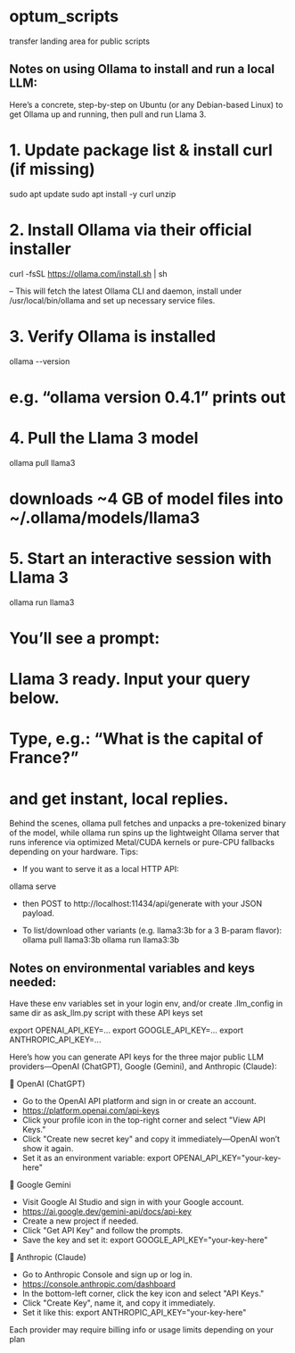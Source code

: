 # optum_scripts
transfer landing area for public scripts

Notes on using Ollama to install and run a local LLM:
-----------------------------------------------------
Here’s a concrete, step-by-step on Ubuntu (or any Debian-based Linux) to get Ollama up and running, then pull and run Llama 3.


# 1. Update package list & install curl (if missing)
sudo apt update
sudo apt install -y curl unzip

# 2. Install Ollama via their official installer
curl -fsSL https://ollama.com/install.sh | sh

– This will fetch the latest Ollama CLI and daemon, install under /usr/local/bin/ollama and set up necessary service files.

# 3. Verify Ollama is installed
ollama --version
# e.g. “ollama version 0.4.1” prints out


# 4. Pull the Llama 3 model
ollama pull llama3
# downloads ~4 GB of model files into ~/.ollama/models/llama3


# 5. Start an interactive session with Llama 3
ollama run llama3

# You’ll see a prompt:
#    Llama 3 ready. Input your query below.
# Type, e.g.: “What is the capital of France?”
# and get instant, local replies.


Behind the scenes, ollama pull fetches and unpacks a pre-tokenized binary of the model, while ollama run spins up the lightweight Ollama server that runs inference via optimized Metal/CUDA kernels or pure-CPU fallbacks depending on your hardware.
Tips:

- If you want to serve it as a local HTTP API:

ollama serve

- then POST to http://localhost:11434/api/generate with your JSON payload.

- To list/download other variants (e.g. llama3:3b for a 3 B-param flavor):
ollama pull llama3:3b
ollama run llama3:3b


Notes on environmental variables and keys needed:
-------------------------------------------------

Have these env variables set in your login env, and/or create .llm_config in same dir as ask_llm.py script with these API keys set

export OPENAI_API_KEY=...
export GOOGLE_API_KEY=...
export ANTHROPIC_API_KEY=...

Here’s how you can generate API keys for the three major public LLM providers—OpenAI (ChatGPT), Google (Gemini), and Anthropic (Claude):

🔑 OpenAI (ChatGPT)
- Go to the OpenAI API platform and sign in or create an account.
- https://platform.openai.com/api-keys
- Click your profile icon in the top-right corner and select "View API Keys."
- Click "Create new secret key" and copy it immediately—OpenAI won’t show it again.
- Set it as an environment variable:
export OPENAI_API_KEY="your-key-here"

🔑 Google Gemini
- Visit Google AI Studio and sign in with your Google account.
- https://ai.google.dev/gemini-api/docs/api-key
- Create a new project if needed.
- Click "Get API Key" and follow the prompts.
- Save the key and set it:
export GOOGLE_API_KEY="your-key-here"

🔑 Anthropic (Claude)
- Go to Anthropic Console and sign up or log in.
- https://console.anthropic.com/dashboard
- In the bottom-left corner, click the key icon and select "API Keys."
- Click "Create Key", name it, and copy it immediately.
- Set it like this:
export ANTHROPIC_API_KEY="your-key-here"

Each provider may require billing info or usage limits depending on your plan





